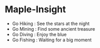 # Maple-Insight
- Go Hiking : See the stars at the night
- Go Mining : Find some ancient treasure
- Go Diving : Enjoy the blue
- Go Fishing : Waiting for a big moment
